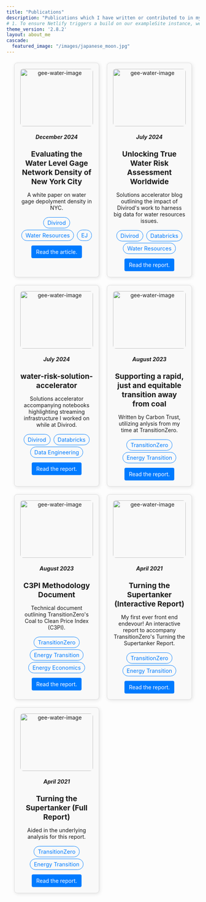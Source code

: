 ```yaml
---
title: "Publications"
description: "Publications which I have written or contributed to in my current and previous roles."
# 1. To ensure Netlify triggers a build on our exampleSite instance, we need to change a file in the exampleSite directory.
theme_version: '2.8.2'
layout: about_me
cascade:
  featured_image: "/images/japanese_moon.jpg"
---
```

<style>
  .projects-container {
    display: grid;
    grid-template-columns: repeat(2, 1fr);
    gap: 20px;
    margin: 20px;
  }

  .project-card {
    border: 1px solid #ddd;
    border-radius: 8px;
    padding: 15px;
    text-align: center;
    box-shadow: 2px 2px 10px rgba(0, 0, 0, 0.1);
    background-color: #f9f9f9;
    transition: transform 0.2s ease, box-shadow 0.2s ease;
  }

  .project-card:hover {
    transform: scale(1.05);
    box-shadow: 4px 4px 15px rgba(0, 0, 0, 0.2);
  }

  .project-image {
    width: 100%;
    height: 150px;
    object-fit: cover;
    border-radius: 8px;
  }
  .project-image-bottom {
    width: 100%;
    height: 150px;
    object-fit: cover;
    border-radius: 8px;
    object-position: bottom center;
  }

  /* Moves image up (20% from top) */
  .project-image-custom {
        width: 100%;
        height: 150px;
        object-fit: cover;
        border-radius: 8px;
        object-position: 50% 80%; 
    }

  .project-title {
    font-size: 1.2rem;
    margin: 10px 0;
    font-weight: bold;
  }

  .project-tags {
    margin: 10px 0;
    font-size: 0.9rem;
    color: #555;
  }

  .project-link {
    display: inline-block;
    margin-top: 10px;
    padding: 8px 12px;
    background-color: #007bff;
    color: white;
    border-radius: 4px;
    text-decoration: none;
  }

  .project-link:hover {
    background-color: #0056b3;
  }

  .tags-list {
    list-style: none;
    padding: 0;
  }

  .tag-item {
    display: inline-block;
    margin: 2px;
  }

  .tag-link {
    font-size: 0.9rem;
    display: inline-block;
    padding: 5px 10px;
    border-radius: 20px;
    border: 1px solid #007bff;
    color: #007bff;
    text-decoration: none;
    transition: background-color 0.2s, color 0.2s;
  }

  /* .tag-link:hover {
    background-color: #007bff;
    color: white;
  } */
</style>

<div class="projects-container">
  <div class="project-card">
    <img src="/blog/images/london.jpg" alt="gee-water-image" class="project-image-bottom">
    <h5>December 2024</h5>
    <h3 class="project-title">Evaluating the Water Level Gage Network Density of New York City</h3>
    <p>A white paper on water gage depolyment density in NYC.</p>
    <li class="tag-item">
        <a class="tag-link">Divirod</a>
    </li>
    <li class="tag-item">
        <a class="tag-link">Water Resources</a>
    </li>
    <li class="tag-item">
        <a class="tag-link">EJ</a>
    </li>
    <br>
    <a href="https://www.linkedin.com/pulse/evaluating-water-level-gage-network-density-new-york-city-divirod-suvtc/?trackingId=0vzP%2Btn2TV2IOnCkRHT6ew%3D%3D" class="project-link" target="_blank">Read the article.</a>
  </div>

  <div class="project-card">
    <img src="/blog/images/alaska_coast2.jpg" alt="gee-water-image" class="project-image-bottom">
    <h5>July 2024</h5>
    <h3 class="project-title">Unlocking True Water Risk Assessment Worldwide</h3>
    <p>Solutions accelerator blog  outlining the impact of Divirod's work to harness big data for water resources issues.</p>
    <li class="tag-item">
        <a class="tag-link">Divirod</a>
    </li>
    <li class="tag-item">
        <a class="tag-link">Databricks</a>
    </li>
    <li class="tag-item">
        <a class="tag-link">Water Resources</a>
    </li>
    <br>
    <a href="https://www.databricks.com/blog/unlocking-true-water-risk-assessment-worldwide" class="project-link" target="_blank">Read the report.</a>
  </div>

  <div class="project-card">
    <img src="/blog/images/alaska_coast3.jpg" alt="gee-water-image" class="project-image-bottom">
    <h5>July 2024</h5>
    <h3 class="project-title">water-risk-solution-accelerator</h3>
    <p>Solutions accelerator accompanying notebooks highlighting streaming infrastructure I worked on while at Divirod.</p>
    <li class="tag-item">
        <a class="tag-link">Divirod</a>
    </li>
    <li class="tag-item">
        <a class="tag-link">Databricks</a>
    </li>
    <li class="tag-item">
        <a class="tag-link">Data Engineering</a>
    </li>
    <br>
    <a href="https://github.com/Divirod/water-risk-solution-accelerator" class="project-link" target="_blank">Read the report.</a>
  </div>

  <div class="project-card">
    <img src="/blog/images/cv_sunset.jpg" alt="gee-water-image" class="project-image-bottom">
    <h5>August 2023</h5>
    <h3 class="project-title">Supporting a rapid, just and equitable transition away from coal</h3>
    <p>Written by Carbon Trust, utilizing anlysis from my time at TransitionZero. </p>
    <li class="tag-item">
        <a class="tag-link">TransitionZero</a>
    </li>
    <li class="tag-item">
        <a class="tag-link">Energy Transition</a>
    </li>
    <br>
    <a href="https://ctprodstorageaccountp.blob.core.windows.net/prod-drupal-files/2023-10/Supporting%20a%20rapid%20just%20and%20equitable%20transition%20away%20from%20coal.pdf" class="project-link" target="_blank">Read the report.</a>
  </div>

  <div class="project-card">
    <img src="/blog/images/fall_temple_roof.jpg" alt="gee-water-image" class="project-image">
    <h5>August 2023</h5>
    <h3 class="project-title">C3PI Methodology Document</h3>
    <p>Technical document outlining TransitionZero's Coal to Clean Price Index (C3PI). </p>
    <li class="tag-item">
        <a class="tag-link">TransitionZero</a>
    </li>
    <li class="tag-item">
        <a class="tag-link">Energy Transition</a>
    </li>
    <li class="tag-item">
        <a class="tag-link">Energy Economics</a>
    </li>
    <br>
    <a href="https://ctprodstorageaccountp.blob.core.windows.net/prod-drupal-files/2023-10/Supporting%20a%20rapid%20just%20and%20equitable%20transition%20away%20from%20coal.pdf" class="project-link" target="_blank">Read the report.</a>
  </div>

  <div class="project-card">
    <img src="/blog/images/japanese_boat.jpg" alt="gee-water-image" class="project-image-custom">
    <h5>April 2021</h5>
    <h3 class="project-title">Turning the Supertanker (Interactive Report)</h3>
    <p>My first ever front end endevour! An interactive report to accompany TransitionZero's Turning the Supertanker Report. </p>
    <li class="tag-item">
        <a class="tag-link">TransitionZero</a>
    </li>
    <li class="tag-item">
        <a class="tag-link">Energy Transition</a>
    </li>
    <br>
    <a href="https://turning-the-supertanker.transitionzero.org/" class="project-link" target="_blank">Read the report.</a>
  </div>

  <div class="project-card">
    <img src="/blog/images/river.jpg" alt="gee-water-image" class="project-image-bottom">
    <h5>April 2021</h5>
    <h3 class="project-title">Turning the Supertanker (Full Report)</h3>
    <p>Aided in the underlying analysis for this report.</p>
    <li class="tag-item">
        <a class="tag-link">TransitionZero</a>
    </li>
    <li class="tag-item">
        <a class="tag-link">Energy Transition</a>
    </li>
    <br>
    <a href="https://www.transitionzero.org/insights/turning-the-supertanker" class="project-link" target="_blank">Read the report.</a>
  </div>

</div>


